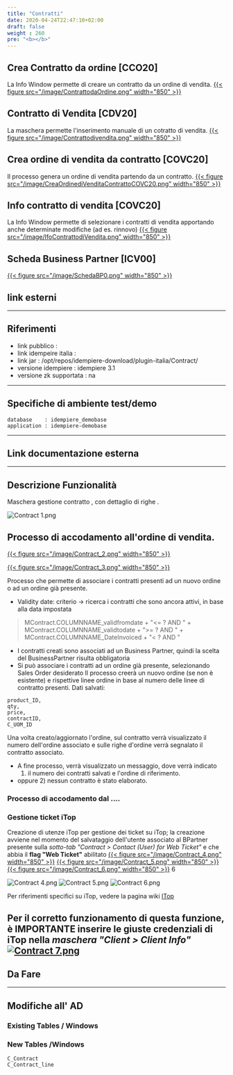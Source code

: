```yaml
---
title: "Contratti"
date: 2020-04-24T22:47:10+02:00
draft: false
weight : 260
pre: "<b></b>"
---
```



## Crea Contratto da ordine [CCO20]
La Info Window permette di creare un contratto da un ordine di vendita. 
[{{< figure src="/image/ContrattodaOrdine.png"  width="850"  >}}](/image/ContrattodaOrdine.png)
## Contratto di Vendita [CDV20]
La maschera permette l'inserimento manuale di un cotratto di vendita.
[{{< figure src="/image/Contrattodivendita.png"  width="850"  >}}](/image/Contrattodivendita.png)
## Crea ordine di vendita da contratto [COVC20]
Il processo genera un ordine di vendita partendo da un contratto.
[{{< figure src="/image/CreaOrdinediVenditaContrattoCOVC20.png"  width="850"  >}}](/image/CreaOrdinediVenditaContrattoCOVC20.png)
## Info contratto di vendita [COVC20]
La Info Window permette di selezionare i contratti di vendita apportando anche determinate modifiche (ad es. rinnovo)
[{{< figure src="/image/IfoContrattodiVendita.png"  width="850"  >}}](/image/IfoContrattodiVendita.png)
## Scheda Business Partner [ICV00]
[{{< figure src="/image/SchedaBP0.png"  width="850"  >}}](/image/SchedaBP0.png)


## link esterni
---

## Riferimenti

- link pubblico  :
- link idempeire italia  :
- link jar  : /opt/repos/idempiere-download/plugin-italia/Contract/
- versione idempiere  : idempiere 3.1
- versione zk supportata : na

---

## Specifiche di ambiente test/demo
```
database    : idempiere_demobase
application : idempiere-demobase
```
---

## Link documentazione esterna
---
## Descrizione Funzionalità

Maschera gestione contratto , con dettaglio di righe .

![Contract 1.png](/image/Contract_1.png)

## Processo di accodamento all'ordine di vendita.

[{{< figure src="/image/Contract_2.png"  width="850"  >}}](/image/Contract_2.png)

[{{< figure src="/image/Contract_3.png"  width="850"  >}}](/image/Contract_3.png)

 Processo che permette di associare i contratti presenti ad un nuovo ordine o ad un ordine già presente.
- Validity date: criterio → ricerca i contratti che sono ancora attivi, in base alla data impostata

> MContract.COLUMNNAME_validfromdate + "<= ? AND " +
>  MContract.COLUMNNAME_validtodate + ">= ? AND " +
>  MContract.COLUMNNAME_DateInvoiced + "< ? AND "
- I contratti creati sono associati ad un Business Partner, quindi la scelta del BusinessPartner risulta obbligatoria
- Si può associare i contratti ad un ordine già presente, selezionando Sales Order desiderato
Il processo creerà un nuovo ordine (se non è esistente) e rispettive  linee ordine in base al numero delle linee di contratto presenti.
 Dati salvati:
```
product_ID, 
qty, 
price, 
contractID, 
C_UOM_ID
```
Una volta creato/aggiornato l'ordine, sul contratto verrà  visualizzato il numero dell'ordine associato e sulle righe d'ordine  verrà segnalato il contratto associato.
- A fine processo, verrà visualizzato un messaggio, dove verrà indicato
  1) il numero dei contratti salvati e l'ordine di riferimento.
- oppure
  2) nessun contratto è stato elaborato.
### Processo di accodamento dal ....
### Gestione ticket iTop

Creazione di utenze iTop per gestione dei ticket su iTop; la  creazione avviene nel momento del salvataggio dell'utente associato al  BPartner presente sulla *sotto-tab "Contract > Contact (User) for Web Ticket"* e che abbia il **flag "Web Ticket"** abilitato
[{{< figure src="/image/Contract_4.png"  width="850"  >}}](/image/Contract_4.png)
[{{< figure src="/image/Contract_5.png"  width="850"  >}}](/image/Contract_5png)
[{{< figure src="/image/Contract_6.png"  width="850"  >}}](/image/Contract_3.png)
 6 
 
![Contract 4.png](/image/Contract_4.png)
![Contract 5.png](/image/Contract_5.png)
![Contract 6.png](/image/Contract_6.png)

 Per riferimenti specifici su iTop, vedere la pagina wiki [ITop](http://192.168.178.102/index.php/ITop)
 
 Per il corretto funzionamento di questa funzione, è IMPORTANTE inserire le giuste credenziali di iTop nella *maschera "Client > Client Info"*
 [![Contract 7.png](http://192.168.178.102/images/thumb/e/ee/Contract_7.png/1050px-Contract_7.png)](http://192.168.178.102/index.php/File:Contract_7.png)
---
## Da Fare
---
## Modifiche all' AD
### Existing Tables / Windows
### New Tables /Windows

```
C_Contract
C_Contract_line
```

